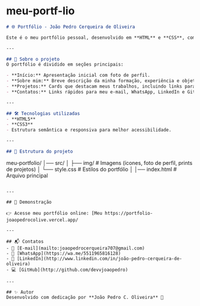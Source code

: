 # meu-portf-lio

```markdown
# 🌐 Portfólio - João Pedro Cerqueira de Oliveira

Este é o meu portfólio pessoal, desenvolvido em **HTML** e **CSS**, com o objetivo de apresentar minhas habilidades, projetos e formas de contato.

---

## 🚀 Sobre o projeto
O portfólio é dividido em seções principais:

- **Início:** Apresentação inicial com foto de perfil.  
- **Sobre mim:** Breve descrição da minha formação, experiência e objetivos como desenvolvedor front-end.  
- **Projetos:** Cards que destacam meus trabalhos, incluindo links para projetos publicados.  
- **Contatos:** Links rápidos para meu e-mail, WhatsApp, LinkedIn e GitHub.

---

## 🛠️ Tecnologias utilizadas
- **HTML5**  
- **CSS3**  
- Estrutura semântica e responsiva para melhor acessibilidade.  

---

## 📂 Estrutura do projeto
```

meu-portfolio/
│── src/
│   ├── img/          # Imagens (ícones, foto de perfil, prints de projetos)
│   └── style.css     # Estilos do portfólio
│
│── index.html         # Arquivo principal

```

---

## 📸 Demonstração

👉 Acesse meu portfólio online: [Meu https://portfolio-joaopedrocolive.vercel.app/

---

## 📬 Contatos
- 📧 [E-mail](mailto:joaopedrocerqueira707@gmail.com)  
- 💬 [WhatsApp](https://wa.me/5511965816128)  
- 💼 [LinkedIn](http://www.linkedin.com/in/joão-pedro-cerqueira-de-oliveira)  
- 💻 [GitHub](http://github.com/devvjoaopedro)  

---

## ✨ Autor
Desenvolvido com dedicação por **João Pedro C. Oliveira** 🚀
```
